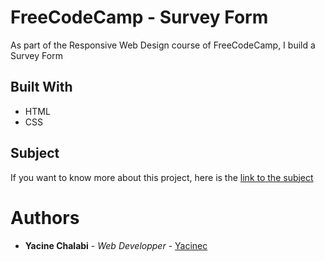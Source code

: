 # FreeCodeCamp - Survey Form
As part of the Responsive Web Design course of FreeCodeCamp, I build a Survey Form

## Built With

- HTML
- CSS

## Subject

If you want to know more about this project, here is the [link to the subject](https://www.freecodecamp.org/learn/responsive-web-design/responsive-web-design-projects/build-a-survey-form)

# Authors
- **Yacine Chalabi** - *Web Developper* - [Yacinec](https://github.com/yacinec)
